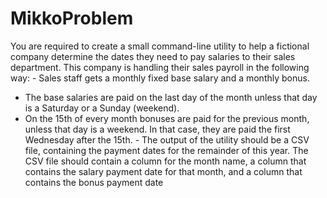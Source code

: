 # MikkoProblem
You are required to create a small command-line utility to help a fictional company
determine the dates they need to pay salaries to their sales department.
This company is handling their sales payroll in the following way: - Sales staff gets a
monthly fixed base salary and a monthly bonus.
- The base salaries are paid on the last day of the month unless that day is a
Saturday or a Sunday (weekend).
- On the 15th of every month bonuses are paid for the previous month, unless that
day is a weekend. In that case, they are paid the first Wednesday after the 15th. -
The output of the utility should be a CSV file, containing the payment dates for the
remainder of this year. The CSV file should contain a column for the month name, a
column that contains the salary payment date for that month, and a column that
contains the bonus payment date
